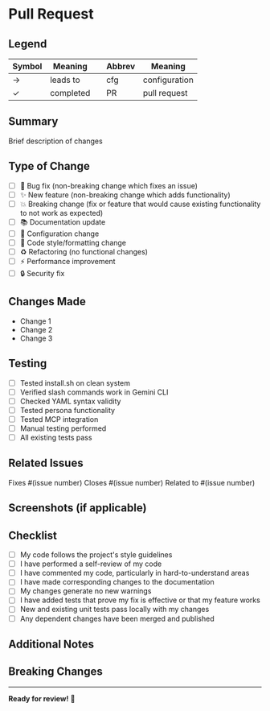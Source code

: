 # Pull Request

## Legend
| Symbol | Meaning | | Abbrev | Meaning |
|--------|---------|---|--------|---------|
| → | leads to | | cfg | configuration |
| ✓ | completed | | PR | pull request |

## Summary
Brief description of changes

## Type of Change
- [ ] 🐛 Bug fix (non-breaking change which fixes an issue)
- [ ] ✨ New feature (non-breaking change which adds functionality)
- [ ] 💥 Breaking change (fix or feature that would cause existing functionality to not work as expected)
- [ ] 📚 Documentation update
- [ ] 🔧 Configuration change
- [ ] 🎨 Code style/formatting change
- [ ] ♻️ Refactoring (no functional changes)
- [ ] ⚡ Performance improvement
- [ ] 🔒 Security fix

## Changes Made
- Change 1
- Change 2
- Change 3

## Testing
- [ ] Tested install.sh on clean system
- [ ] Verified slash commands work in Gemini CLI
- [ ] Checked YAML syntax validity
- [ ] Tested persona functionality
- [ ] Tested MCP integration
- [ ] Manual testing performed
- [ ] All existing tests pass

## Related Issues
Fixes #(issue number)
Closes #(issue number)
Related to #(issue number)

## Screenshots (if applicable)
<!-- Add screenshots to demonstrate visual changes -->

## Checklist
- [ ] My code follows the project's style guidelines
- [ ] I have performed a self-review of my code
- [ ] I have commented my code, particularly in hard-to-understand areas
- [ ] I have made corresponding changes to the documentation
- [ ] My changes generate no new warnings
- [ ] I have added tests that prove my fix is effective or that my feature works
- [ ] New and existing unit tests pass locally with my changes
- [ ] Any dependent changes have been merged and published

## Additional Notes
<!-- Any additional information, concerns, or notes for reviewers -->

## Breaking Changes
<!-- If this is a breaking change, describe what users need to do to migrate -->

---
**Ready for review!** 🚀